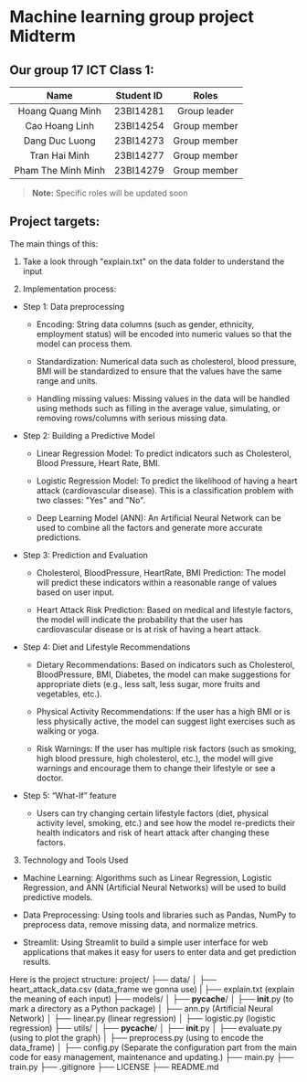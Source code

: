 # Machine learning group project Midterm

## Our group 17 ICT Class 1:
| Name| Student ID | Roles |
|:-----------------:|:-----------------:|:-----------------:|
|Hoang Quang Minh|23BI14281|Group leader|
|Cao Hoang Linh|23BI14254|Group member|
|Dang Duc Luong|23BI14273|Group member|
|Tran Hai Minh|23BI14277|Group member|
|Pham The Minh Minh|23BI14279|Group member|

> **Note:** Specific roles will be updated soon

## Project targets:

The main things of this:
1. Take a look through "explain.txt" on the data folder to understand the input

2. Implementation process:

- Step 1: Data preprocessing
    + Encoding: String data columns (such as gender, ethnicity, employment status) will be encoded into numeric values ​​so that the model can process them.

    + Standardization: Numerical data such as cholesterol, blood pressure, BMI will be standardized to ensure that the values ​​have the same range and units.

    + Handling missing values: Missing values ​​in the data will be handled using methods such as filling in the average value, simulating, or removing rows/columns with serious missing data.

- Step 2: Building a Predictive Model
    
    + Linear Regression Model: To predict indicators such as Cholesterol, Blood Pressure, Heart Rate, BMI. 

    + Logistic Regression Model: To predict the likelihood of having a heart attack (cardiovascular disease). This is a classification problem with two classes: "Yes" and "No". 

    + Deep Learning Model (ANN): An Artificial Neural Network can be used to combine all the factors and generate more accurate predictions.

- Step 3: Prediction and Evaluation
    
    + Cholesterol, BloodPressure, HeartRate, BMI Prediction: The model will predict these indicators within a reasonable range of values ​​based on user input.

    + Heart Attack Risk Prediction: Based on medical and lifestyle factors, the model will indicate the probability that the user has cardiovascular disease or is at risk of having a heart attack.

- Step 4: Diet and Lifestyle Recommendations

    + Dietary Recommendations: Based on indicators such as Cholesterol, BloodPressure, BMI, Diabetes, the model can make suggestions for appropriate diets (e.g., less salt, less sugar, more fruits and vegetables, etc.).

    + Physical Activity Recommendations: If the user has a high BMI or is less physically active, the model can suggest light exercises such as walking or yoga.

    + Risk Warnings: If the user has multiple risk factors (such as smoking, high blood pressure, high cholesterol, etc.), the model will give warnings and encourage them to change their lifestyle or see a doctor.

- Step 5: “What-If” feature
    + Users can try changing certain lifestyle factors (diet, physical activity level, smoking, etc.) and see how the model re-predicts their health indicators and risk of heart attack after changing these factors. 


3. Technology and Tools Used

- Machine Learning: Algorithms such as Linear Regression, Logistic Regression, and ANN (Artificial Neural Networks) will be used to build predictive models.

- Data Preprocessing: Using tools and libraries such as Pandas, NumPy to preprocess data, remove missing data, and normalize metrics.

- Streamlit: Using Streamlit to build a simple user interface for web applications that makes it easy for users to enter data and get prediction results.

Here is the project structure:
project/
├── data/
│   ├── heart_attack_data.csv (data_frame we gonna use)
|   ├── explain.txt (explain the meaning of each input)
├── models/
│   ├── __pycache__/
│   ├── __init__.py (to mark a directory as a Python package)
│   ├── ann.py (Artificial Neural Network)
│   ├── linear.py (linear regression)
│   ├── logistic.py (logistic regression)
├── utils/
│   ├── __pycache__/
│   ├── __init__.py 
│   ├── evaluate.py (using to plot the graph)
│   ├── preprocess.py (using to encode the data_frame)
│   ├── config.py (Separate the configuration part from the main code for easy management, maintenance and updating.)
├── main.py
├── train.py
├── .gitignore
├── LICENSE
├── README.md